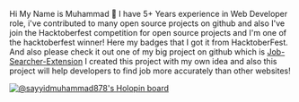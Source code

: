Hi My Name is Muhammad 👋 I have 5+ Years experience in Web Developer role, i've contributed to many open source projects on github and also I've join the Hacktoberfest competition for open source projects and I'm one of the hacktoberfest winner! Here my badges that I got it from HacktoberFest. And also please check it out one of my big project on github which is [Job-Searcher-Extension](https://github.com/SayyidMuhammad878/Job-Searcher-Extension)
I created this project with my own idea and also this project will help developers to find job more accurately than other websites!

[![@sayyidmuhammad878's Holopin board](https://holopin.me/sayyidmuhammad878)](https://holopin.io/@sayyidmuhammad878)
